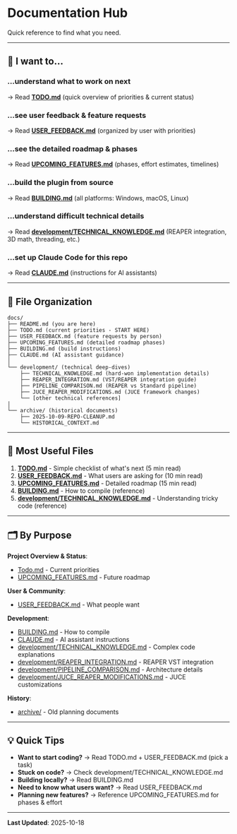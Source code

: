 # Documentation Hub

Quick reference to find what you need.

---

## 🚀 **I want to...**

### **...understand what to work on next**
→ Read **[TODO.md](TODO.md)** (quick overview of priorities & current status)

### **...see user feedback & feature requests**
→ Read **[USER_FEEDBACK.md](USER_FEEDBACK.md)** (organized by user with priorities)

### **...see the detailed roadmap & phases**
→ Read **[UPCOMING_FEATURES.md](UPCOMING_FEATURES.md)** (phases, effort estimates, timelines)

### **...build the plugin from source**
→ Read **[BUILDING.md](BUILDING.md)** (all platforms: Windows, macOS, Linux)

### **...understand difficult technical details**
→ Read **[development/TECHNICAL_KNOWLEDGE.md](development/TECHNICAL_KNOWLEDGE.md)** (REAPER integration, 3D math, threading, etc.)

### **...set up Claude Code for this repo**
→ Read **[CLAUDE.md](CLAUDE.md)** (instructions for AI assistants)

---

## 📁 **File Organization**

```
docs/
├── README.md (you are here)
├── TODO.md (current priorities - START HERE)
├── USER_FEEDBACK.md (feature requests by person)
├── UPCOMING_FEATURES.md (detailed roadmap phases)
├── BUILDING.md (build instructions)
├── CLAUDE.md (AI assistant guidance)
│
└── development/ (technical deep-dives)
    ├── TECHNICAL_KNOWLEDGE.md (hard-won implementation details)
    ├── REAPER_INTEGRATION.md (VST/REAPER integration guide)
    ├── PIPELINE_COMPARISON.md (REAPER vs Standard pipeline)
    ├── JUCE_REAPER_MODIFICATIONS.md (JUCE framework changes)
    └── [other technical references]
│
└── archive/ (historical documents)
    ├── 2025-10-09-REPO-CLEANUP.md
    └── HISTORICAL_CONTEXT.md
```

---

## 🎯 **Most Useful Files**

1. **[TODO.md](TODO.md)** - Simple checklist of what's next (5 min read)
2. **[USER_FEEDBACK.md](USER_FEEDBACK.md)** - What users are asking for (10 min read)
3. **[UPCOMING_FEATURES.md](UPCOMING_FEATURES.md)** - Detailed roadmap (15 min read)
4. **[BUILDING.md](BUILDING.md)** - How to compile (reference)
5. **[development/TECHNICAL_KNOWLEDGE.md](development/TECHNICAL_KNOWLEDGE.md)** - Understanding tricky code (reference)

---

## 🗂️ **By Purpose**

**Project Overview & Status**:
- [Todo.md](TODO.md) - Current priorities
- [UPCOMING_FEATURES.md](UPCOMING_FEATURES.md) - Future roadmap

**User & Community**:
- [USER_FEEDBACK.md](USER_FEEDBACK.md) - What people want

**Development**:
- [BUILDING.md](BUILDING.md) - How to compile
- [CLAUDE.md](CLAUDE.md) - AI assistant instructions
- [development/TECHNICAL_KNOWLEDGE.md](development/TECHNICAL_KNOWLEDGE.md) - Complex code explanations
- [development/REAPER_INTEGRATION.md](development/REAPER_INTEGRATION.md) - REAPER VST integration
- [development/PIPELINE_COMPARISON.md](development/PIPELINE_COMPARISON.md) - Architecture details
- [development/JUCE_REAPER_MODIFICATIONS.md](development/JUCE_REAPER_MODIFICATIONS.md) - JUCE customizations

**History**:
- [archive/](archive/) - Old planning documents

---

## 💡 **Quick Tips**

- **Want to start coding?** → Read TODO.md + USER_FEEDBACK.md (pick a task)
- **Stuck on code?** → Check development/TECHNICAL_KNOWLEDGE.md
- **Building locally?** → Read BUILDING.md
- **Need to know what users want?** → Read USER_FEEDBACK.md
- **Planning new features?** → Reference UPCOMING_FEATURES.md for phases & effort

---

**Last Updated**: 2025-10-18
